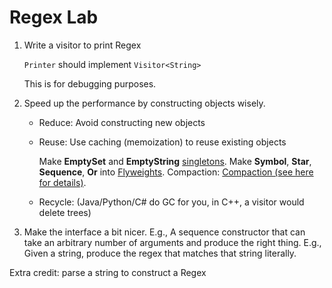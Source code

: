 # Regex Lab

1. Write a visitor to print Regex

   `Printer` should implement `Visitor<String>`

   This is for debugging purposes.

2. Speed up the performance by constructing objects wisely.

	* Reduce:  Avoid constructing new objects
	* Reuse:   Use caching (memoization) to reuse existing objects

		Make **EmptySet** and **EmptyString** [singletons](http://en.wikipedia.org/wiki/Singleton_pattern).
		Make **Symbol**, **Star**, **Sequence**, **Or** into [Flyweights](http://en.wikipedia.org/wiki/Flyweight_pattern).
		Compaction: [Compaction (see here for details)](http://matt.might.net/articles/parsing-with-derivatives/).

	* Recycle: (Java/Python/C# do GC for you, in C++, a visitor would delete trees)

3. Make the interface a bit nicer.
	E.g., A sequence constructor that can take an arbitrary number of arguments and produce the right thing.
	E.g., Given a string, produce the regex that matches that string literally.


Extra credit: parse a string to construct a Regex
